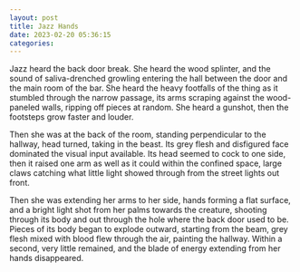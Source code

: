 ```yaml
---
layout: post
title: Jazz Hands
date: 2023-02-20 05:36:15
categories:
---
```


Jazz heard the back door break. She heard the wood splinter, and the sound of saliva-drenched growling entering the hall between the door and the main room of the bar. She heard the heavy footfalls of the thing as it stumbled through the narrow passage, its arms scraping against the wood-paneled walls, ripping off pieces at random. She heard a gunshot, then the footsteps grow faster and louder.&nbsp;

Then she was at the back of the room, standing perpendicular to the hallway, head turned, taking in the beast. Its grey flesh and disfigured face dominated the visual input available. Its head seemed to cock to one side, then it raised one arm as well as it could within the confined space, large claws catching what little light showed through from the street lights out front.&nbsp;

Then she was extending her arms to her side, hands forming a flat surface, and a bright light shot from her palms towards the creature, shooting through its body and out through the hole where the back door used to be. Pieces of its body began to explode outward, starting from the beam, grey flesh mixed with blood flew through the air, painting the hallway. Within a second, very little remained, and the blade of energy extending from her hands disappeared.
